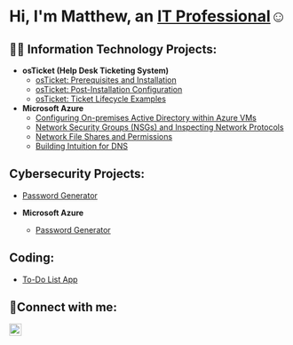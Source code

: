 <h1>Hi, I'm Matthew, an <a href="https://www.linkedin.com/in/matthew-acevedo-a03288209/">IT Professional</a>☺</h1>

<h2>👨‍💻 Information Technology Projects:</h2>

- <b>osTicket (Help Desk Ticketing System)</b>
  - [osTicket: Prerequisites and Installation](https://github.com/MatthewAcevedoIT/osticket-prereqs)
  - [osTicket: Post-Installation Configuration](https://github.com/MatthewAcevedoIT/osTicketPostConfiguration)
  - [osTicket: Ticket Lifecycle Examples](https://github.com/MatthewAcevedoIT/osTicket-LifeCycle-Examples)
- <b>Microsoft Azure</b>
  - [Configuring On-premises Active Directory within Azure VMs](https://github.com/MatthewAcevedoIT/Configuring-On-premises-Active-Directory-within-Azure-VMs)
  - [Network Security Groups (NSGs) and Inspecting Network Protocols](https://github.com/MatthewAcevedoIT/Network-Security-Groups-NSGs-and-Inspecting-Network-Protocols)
  - [Network File Shares and Permissions](https://github.com/MatthewAcevedoIT/Network-File-Shares-and-Permissions)
  - [Building Intuition for DNS](https://github.com/MatthewAcevedoIT/Building-Intuition-for-DNS)
 
<h2>Cybersecurity Projects:</h2>

- [Password Generator](https://github.com/MatthewAcevedoIT/Password-Generator)

- <b>Microsoft Azure</b>
  - [Password Generator](https://github.com/MatthewAcevedoIT/Password-Generator)

  

<h2> Coding:</h2>

- [To-Do List App](https://github.com/MatthewAcevedoIT/To-do-list-app)



<h2>🤳Connect with me:</h2>


[<img align="left" alt="Josh | LinkedIn" width="22px" src="https://cdn.jsdelivr.net/npm/simple-icons@v3/icons/linkedin.svg" />][linkedin]



[linkedin]: https://www.linkedin.com/in/matthew-acevedo-a03288209/
